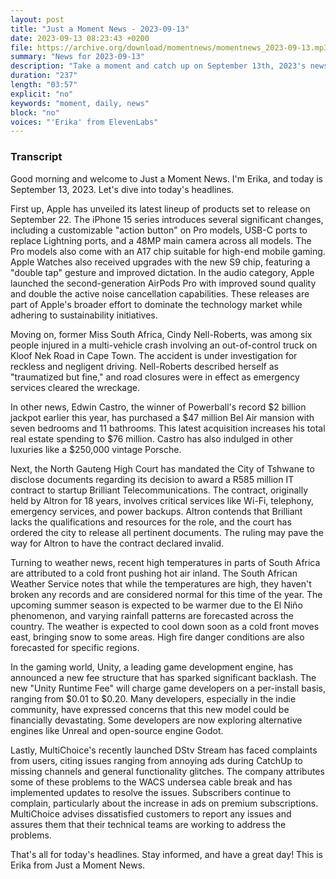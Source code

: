 ```yaml
---
layout: post
title: "Just a Moment News - 2023-09-13"
date: 2023-09-13 08:23:43 +0200
file: https://archive.org/download/momentnews/momentnews_2023-09-13.mp3
summary: "News for 2023-09-13"
description: "Take a moment and catch up on September 13th, 2023's news."
duration: "237"
length: "03:57"
explicit: "no"
keywords: "moment, daily, news"
block: "no"
voices: "'Erika' from ElevenLabs"
---
```


### Transcript

Good morning and welcome to Just a Moment News. I'm Erika, and today is September 13, 2023. Let's dive into today's headlines.

First up, Apple has unveiled its latest lineup of products set to release on September 22. The iPhone 15 series introduces several significant changes, including a customizable "action button" on Pro models, USB-C ports to replace Lightning ports, and a 48MP main camera across all models. The Pro models also come with an A17 chip suitable for high-end mobile gaming. Apple Watches also received upgrades with the new S9 chip, featuring a "double tap" gesture and improved dictation. In the audio category, Apple launched the second-generation AirPods Pro with improved sound quality and double the active noise cancellation capabilities. These releases are part of Apple's broader effort to dominate the technology market while adhering to sustainability initiatives.

Moving on, former Miss South Africa, Cindy Nell-Roberts, was among six people injured in a multi-vehicle crash involving an out-of-control truck on Kloof Nek Road in Cape Town. The accident is under investigation for reckless and negligent driving. Nell-Roberts described herself as "traumatized but fine," and road closures were in effect as emergency services cleared the wreckage.

In other news, Edwin Castro, the winner of Powerball's record $2 billion jackpot earlier this year, has purchased a $47 million Bel Air mansion with seven bedrooms and 11 bathrooms. This latest acquisition increases his total real estate spending to $76 million. Castro has also indulged in other luxuries like a $250,000 vintage Porsche.

Next, the North Gauteng High Court has mandated the City of Tshwane to disclose documents regarding its decision to award a R585 million IT contract to startup Brilliant Telecommunications. The contract, originally held by Altron for 18 years, involves critical services like Wi-Fi, telephony, emergency services, and power backups. Altron contends that Brilliant lacks the qualifications and resources for the role, and the court has ordered the city to release all pertinent documents. The ruling may pave the way for Altron to have the contract declared invalid.

Turning to weather news, recent high temperatures in parts of South Africa are attributed to a cold front pushing hot air inland. The South African Weather Service notes that while the temperatures are high, they haven't broken any records and are considered normal for this time of the year. The upcoming summer season is expected to be warmer due to the El Niño phenomenon, and varying rainfall patterns are forecasted across the country. The weather is expected to cool down soon as a cold front moves east, bringing snow to some areas. High fire danger conditions are also forecasted for specific regions.

In the gaming world, Unity, a leading game development engine, has announced a new fee structure that has sparked significant backlash. The new "Unity Runtime Fee" will charge game developers on a per-install basis, ranging from $0.01 to $0.20. Many developers, especially in the indie community, have expressed concerns that this new model could be financially devastating. Some developers are now exploring alternative engines like Unreal and open-source engine Godot.

Lastly, MultiChoice's recently launched DStv Stream has faced complaints from users, citing issues ranging from annoying ads during CatchUp to missing channels and general functionality glitches. The company attributes some of these problems to the WACS undersea cable break and has implemented updates to resolve the issues. Subscribers continue to complain, particularly about the increase in ads on premium subscriptions. MultiChoice advises dissatisfied customers to report any issues and assures them that their technical teams are working to address the problems.

That's all for today's headlines. Stay informed, and have a great day! This is Erika from Just a Moment News.
